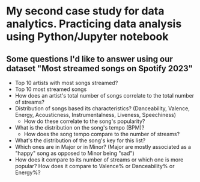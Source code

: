 # My second case study for data analytics. Practicing data analysis using Python/Jupyter notebook

## Some questions I'd like to answer using our dataset "Most streamed songs on Spotify 2023"

- Top 10 artists with most songs streamed?<br>
- Top 10 most streamed songs<br>
- How does an artist's total number of songs correlate to the total number of streams?
- Distribution of songs based its characteristics? (Danceability, Valence, Energy, Acousticness, Instrumentalness, Liveness, Speechiness)<br>
    - How do these correlate to the song's popularity?
- What is the distribution on the song's tempo (BPM)?<br>
    - How does the song tempo compare to the number of streams?<br>
- What's the distribution of the song's key for this list?<br>  
- Which ones are in Major or in Minor? (Major are mostly associated as a "happy" song as opposed to Minor being "sad")<br>
- How does it compare to its number of streams or which one is more popular? How does it compare to Valence% or Danceability% or Energy%?<br>
